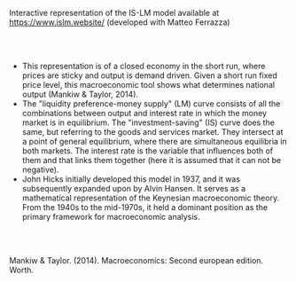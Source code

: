 Interactive representation of the IS-LM model available at https://www.islm.website/ (developed with Matteo Ferrazza)

<br><br>

- This representation is of a closed economy in the short run, where prices are sticky and output is demand driven. Given a short run fixed price level, this macroeconomic tool shows what determines national output (Mankiw & Taylor, 2014).
- The "liquidity preference-money supply" (LM) curve consists of all the combinations between output and interest rate in which the money market is in equilibrium. The "investment-saving" (IS) curve does the same, but referring to the goods and services market. They intersect at a point of general equilibrium, where there are simultaneous equilibria in both markets. The interest rate is the variable that influences both of them and that links them together (here it is assumed that it can not be negative).
- John Hicks initially developed this model in 1937, and it was subsequently expanded upon by Alvin Hansen. It serves as a mathematical representation of the Keynesian macroeconomic theory. From the 1940s to the mid-1970s, it held a dominant position as the primary framework for macroeconomic analysis.

<br><br>

Mankiw & Taylor. (2014). Macroeconomics: Second european edition. Worth.
